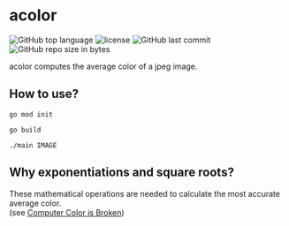 # acolor
![GitHub top language](https://img.shields.io/github/languages/top/schdav/acolor.svg)
![license](https://img.shields.io/github/license/schdav/acolor.svg)
![GitHub last commit](https://img.shields.io/github/last-commit/schdav/acolor.svg)
![GitHub repo size in bytes](https://img.shields.io/github/repo-size/schdav/acolor.svg)

acolor computes the average color of a jpeg image.

## How to use?
`go mod init`

`go build`

`./main IMAGE`

## Why exponentiations and square roots?
These mathematical operations are needed to calculate the most accurate average color.  
(see [Computer Color is Broken](https://www.youtube.com/watch?v=LKnqECcg6Gw))
